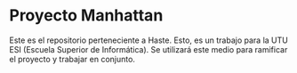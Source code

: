# Proyecto Manhattan
Este es el repositorio perteneciente a Haste. Esto, es un trabajo para la UTU ESI (Escuela Superior de Informática).
Se utilizará este medio para ramificar el proyecto y trabajar en conjunto.

